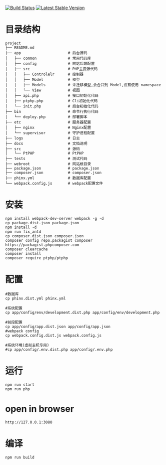 [![Build Status](https://travis-ci.org/ptphp/ptphp.svg)](https://travis-ci.org/ptphp/ptphp)
[![Latest Stable Version](https://poser.pugx.org/ptphp/ptphp/v/stable.png)](https://packagist.org/packages/ptphp/ptphp)


# 目录结构

    project
    ├── README.md
    ├── app                     # 后台源码
    │   ├── common              # 常用代码库
    │   ├── config              # 网站后端配置
    │   ├── src                 # PHP主要源代码  
    │   │   ├── Controlelr      # 控制器  
    │   │   ├── Model           # 模型 
    │   │   ├── Models          # 未迁移模型,会合并到 Model,没有使用 namespace
    │   │   └── View            # 视图 
    │   ├── api.php             # 接口初始化代码  
    │   ├── ptphp.php           # Cli初始化代码
    │   └── init.php            # 后台初始化代码    
    ├── bin                     # 命令行执行代码
    │   └── deploy.php          # 部署脚本   
    ├── etc                     # 服务器配置
    │   ├── nginx               # Nginx配置
    │   └── supervisor          # 守护进程配置
    ├── logs                    # 日志
    ├── docs                    # 文档说明
    ├── src                     # 源码
    │   └── PtPHP               # PtPHP
    ├── tests                   # 测试代码
    ├── webroot                 # 网站根目录
    ├── package.json            # package.json
    ├── composer.json           # composer.json
    ├── phinx.yml               # 数据库配置
    └── webpack.config.js       # webpack配置文件
    
    
# 安装
    
    npm install webpack-dev-server webpack -g -d
    cp package.dist.json package.json
    npm install -d
    npm run fix_antd
    cp composer.dist.json composer.json
    composer config repo.packagist composer https://packagist.phpcomposer.com
    composer clearcache
    composer install
    composer require ptphp/ptphp
    

# 配置
    
    #数据库
    cp phinx.dist.yml phinx.yml
    
    #系统配置
    cp app/config/env/development.dist.php app/config/env/development.php
    
    #前段配置
    cp app/config/app.dist.json app/config/app.json
    #webpack config
    cp webpack.config.dist.js webpack.config.js 
    
    #系统环境(虚拟主机专用)
    #cp app/config/.env.dist.php app/config/.env.php 
    
    
# 运行
    
    npm run start
    npm run php

# open in browser

    http://127.0.0.1:3080
    
# 编译

    npm run build